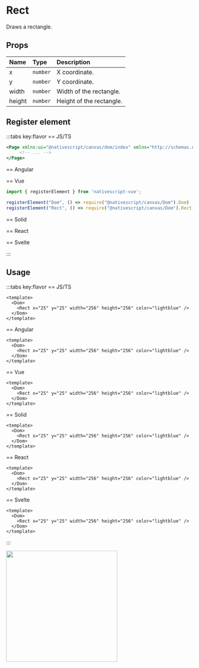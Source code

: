# Rect

Draws a rectangle.

## Props

| Name   | Type     | Description              |
| :----- | :------- | :----------------------- |
| x      | `number` | X coordinate.            |
| y      | `number` | Y coordinate.            |
| width  | `number` | Width of the rectangle.  |
| height | `number` | Height of the rectangle. |



## Register element
:::tabs key:flavor
== JS/TS

```xml
<Page xmlns:ui="@nativescript/canvas/dom/index" xmlns="http://schemas.nativescript.org/tns.xsd">
     <!-- ... -->
</Page>
```

== Angular


== Vue

```ts
import { registerElement } from 'nativescript-vue';

registerElement("Dom", () => require("@nativescript/canvas/Dom").Dom)
registerElement("Rect", () => require("@nativescript/canvas/Dom").Rect)
```

== Solid


== React


== Svelte


:::

## Usage

:::tabs key:flavor
== JS/TS

```vue
<template>
  <Dom>
    <Rect x="25" y="25" width="256" height="256" color="lightblue" />
  </Dom>
</template>
```

== Angular

```vue
<template>
  <Dom>
    <Rect x="25" y="25" width="256" height="256" color="lightblue" />
  </Dom>
</template>
```

== Vue

```vue
<template>
  <Dom>
    <Rect x="25" y="25" width="256" height="256" color="lightblue" />
  </Dom>
</template>
```

== Solid

```vue
<template>
  <Dom>
    <Rect x="25" y="25" width="256" height="256" color="lightblue" />
  </Dom>
</template>
```

== React

```vue
<template>
  <Dom>
    <Rect x="25" y="25" width="256" height="256" color="lightblue" />
  </Dom>
</template>
```

== Svelte

```vue
<template>
  <Dom>
    <Rect x="25" y="25" width="256" height="256" color="lightblue" />
  </Dom>
</template>
```

:::

<img height="300px" width="300px" style="margin-bottom: 12px;" src="/img/rect.webp"/>
